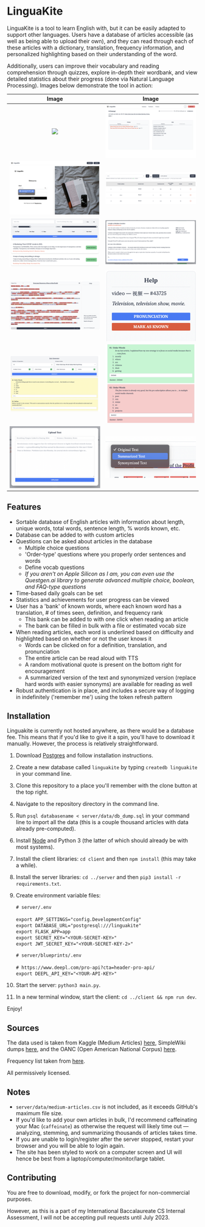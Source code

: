 # LinguaKite

LinguaKite is a tool to learn English with, but it can be easily adapted to support other languages. Users have a database of articles accessible (as well as being able to upload their own), and they can read through each of these articles with a dictionary, translation, frequency information, and personalized highlighting based on their understanding of the word.

Additionally, users can improve their vocabulary and reading comprehension through quizzes, explore in-depth their wordbank, and view detailed statistics about their progress (done via Natural Language Processing). Images below demonstrate the tool in action:

Image            |  Image
:-------------------------:|:-------------------------:
![](images/home.png)  |  ![](images/home2.png)
![](images/login.png)  |  ![](images/wordbank.png)
![](images/search.png)  |  ![](images/details.png)
![](images/read.png)  |  ![](images/dictionary.png)
![](images/quiz.png)  |  ![](images/quiz2.png)
![](images/upload.png)  |  ![](images/texttypes.png)

## Features
- Sortable database of English articles with information about length, unique words, total words, sentence length, % words known, etc.
- Database can be added to with custom articles
- Questions can be asked about articles in the database
    - Multiple choice questions
    - 'Order-type' questions where you properly order sentences and words
    - Define vocab questions
    - *If you aren't on Apple Silicon as I am, you can even use the Questgen.ai library to generate advanced multiple choice, boolean, and FAQ-type questions*
- Time-based daily goals can be set
- Statistics and achievements for user progress can be viewed
- User has a 'bank' of known words, where each known word has a translation, # of times seen, definition, and frequency rank 
    - This bank can be added to with one click when reading an article
    - The bank can be filled in bulk with a file or estimated vocab size
- When reading articles, each word is underlined based on difficulty and highlighted based on whether or not the user knows it
    - Words can be clicked on for a definition, translation, and pronunciation
    - The entire article can be read aloud with TTS
    - A random motivational quote is present on the bottom right for encouragement
    - A summarized version of the text and synonymized version (replace hard words with easier synonyms) are available for reading as well
- Robust authentication is in place, and includes a secure way of logging in indefinitely ('remember me') using the token refresh pattern

## Installation

Linguakite is currently not hosted anywhere, as there would be a database fee. This means that if you'd like to give it a spin, you'll have to download it manually. However, the process is relatively straightforward.

1. Download [Postgres](https://postgresapp.com/) and follow installation instructions.
2. Create a new database called `linguakite` by typing `createdb linguakite` in your command line.
3. Clone this repository to a place you'll remember with the clone button at the top right.
4. Navigate to the repository directory in the command line.
5. Run `psql databasename < server/data/db_dump.sql` in your command line to import all the data (this is a couple thousand articles with data already pre-computed).
6. Install [Node](https://nodejs.org/en/download/) and Python 3 (the latter of which should already be with most systems).
7. Install the client libraries: `cd client` and then `npm install` (this may take a while).
8. Install the server libraries: `cd ../server` and then `pip3 install -r requirements.txt`.
9. Create environment variable files:
    ```
    # server/.env

    export APP_SETTINGS="config.DevelopmentConfig"
    export DATABASE_URL="postgresql:///linguakite"
    export FLASK_APP=app
    export SECRET_KEY="<YOUR-SECRET-KEY>"
    export JWT_SECRET_KEY="<YOUR-SECRET-KEY-2>"
    ```

    ```
    # server/blueprints/.env

    # https://www.deepl.com/pro-api?cta=header-pro-api/
    export DEEPL_API_KEY="<YOUR-API-KEY>"
    ```
10. Start the server: `python3 main.py`.
11. In a new terminal window, start the client: `cd ../client && npm run dev`.

Enjoy!


## Sources

The data used is taken from Kaggle (Medium Articles) [here](https://www.kaggle.com/datasets/fabiochiusano/medium-articles), SimpleWiki dumps [here](https://dumps.wikimedia.org/simplewiki/), and the OANC (Open American National Corpus) [here](https://anc.org/data/oanc/download/).

Frequency list taken from [here](https://gist.github.com/h3xx/1976236).

All permissively licensed.

## Notes

- `server/data/medium-articles.csv` is not included, as it exceeds GitHub's maximum file size.
- If you'd like to add your own articles in bulk, I'd recommend caffeinating your Mac (`caffeinate`) as otherwise the request will likely time out — analyzing, stemming, and summarizing thousands of articles takes time.
- If you are unable to login/register after the server stopped, restart your browser and you will be able to login again.
- The site has been styled to work on a computer screen and UI will hence be best from a laptop/computer/monitor/large tablet.

## Contributing

You are free to download, modify, or fork the project for non-commercial purposes.

However, as this is a part of my International Baccalaureate CS Internal Assessment, I will not be accepting pull requests until July 2023.

